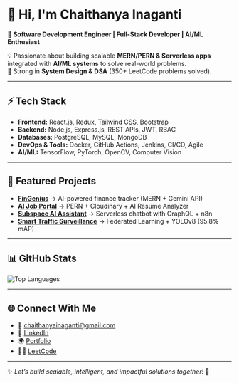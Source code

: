 # 👋 Hi, I'm Chaithanya Inaganti  

🚀 **Software Development Engineer | Full-Stack Developer | AI/ML Enthusiast**  

💡 Passionate about building scalable **MERN/PERN & Serverless apps** integrated with **AI/ML systems** to solve real-world problems.  
🎯 Strong in **System Design & DSA** (350+ LeetCode problems solved).  

---

## ⚡ Tech Stack  
- **Frontend:** React.js, Redux, Tailwind CSS, Bootstrap  
- **Backend:** Node.js, Express.js, REST APIs, JWT, RBAC  
- **Databases:** PostgreSQL, MySQL, MongoDB  
- **DevOps & Tools:** Docker, GitHub Actions, Jenkins, CI/CD, Agile  
- **AI/ML:** TensorFlow, PyTorch, OpenCV, Computer Vision  

---

## 🚀 Featured Projects  
- **[FinGenius](https://github.com/Chaithanyaina/FinGenius)** → AI-powered finance tracker (MERN + Gemini API)  
- **[AI Job Portal](https://github.com/Chaithanyaina/TheNewJobPortal)** → PERN + Cloudinary + AI Resume Analyzer  
- **[Subspace AI Assistant](https://github.com/Chaithanyaina/T-ai-chatbot-app)** → Serverless chatbot with GraphQL + n8n  
- **[Smart Traffic Surveillance](https://github.com/Chaithanyaina/traffic-surveillance)** → Federated Learning + YOLOv8 (95.8% mAP)  

---

## 📊 GitHub Stats  
![Top Languages](https://github-readme-stats.vercel.app/api/top-langs/?username=Chaithanyaina&layout=compact&theme=radical)  

---

## 🌐 Connect With Me  
- 📧 [chaithanyainaganti@gmail.com](mailto:chaithanyainaganti@gmail.com)  
- 💼 [LinkedIn](https://www.linkedin.com/in/chaithanyainaganti/)  
- 🌍 [Portfolio](https://icc-portfolio.vercel.app/)  
- 🧑‍💻 [LeetCode](https://leetcode.com/u/chaithanya_inaganti/)  

---
✨ *Let’s build scalable, intelligent, and impactful solutions together!* 🚀
